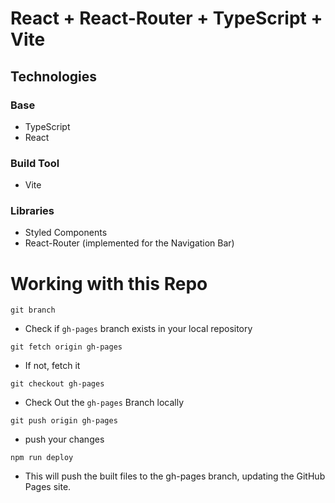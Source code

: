 # React + React-Router + TypeScript + Vite

## Technologies
### Base
- TypeScript
- React
### Build Tool
- Vite
### Libraries
- Styled Components
- React-Router (implemented for the Navigation Bar)

# Working with this Repo
`git branch`
- Check if `gh-pages` branch exists in your local repository

`git fetch origin gh-pages`
- If not, fetch it

`git checkout gh-pages`
- Check Out the `gh-pages` Branch locally

`git push origin gh-pages`
- push your changes

`npm run deploy`
- This will push the built files to the gh-pages branch, updating the GitHub Pages site.